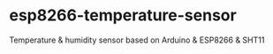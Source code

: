 # esp8266-temperature-sensor
Temperature &amp; humidity sensor based on Arduino &amp; ESP8266 &amp; SHT11
